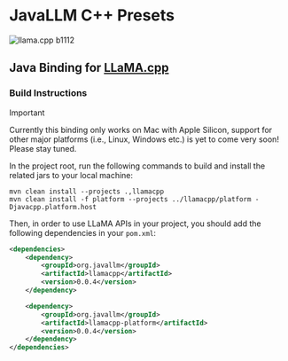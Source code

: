 # JavaLLM C++ Presets
![llama.cpp b1112](https://img.shields.io/badge/llama.cpp-%23b1112-informational)

## Java Binding for [LLaMA.cpp](https://github.com/ggerganov/llama.cpp)
### Build Instructions
> [!IMPORTANT]
> Currently this binding only works on Mac with Apple Silicon,
> support for other major platforms (i.e., Linux, Windows etc.) is yet to come very soon!
> Please stay tuned.

In the project root, run the following commands to build and install the related jars to your local machine:
```shell
mvn clean install --projects .,llamacpp
mvn clean install -f platform --projects ../llamacpp/platform -Djavacpp.platform.host
```
Then, in order to use LLaMA APIs in your project, you should add the following dependencies in your `pom.xml`:
```xml
<dependencies>
    <dependency>
        <groupId>org.javallm</groupId>
        <artifactId>llamacpp</artifactId>
        <version>0.0.4</version>
    </dependency>

    <dependency>
        <groupId>org.javallm</groupId>
        <artifactId>llamacpp-platform</artifactId>
        <version>0.0.4</version>
    </dependency>
</dependencies>
```
